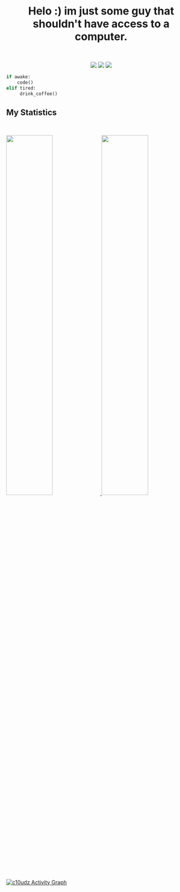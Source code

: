 
<h1 align="center">
Helo :) im just some guy that shouldn't have access to a computer.
</h1>
<br>

<p>
<div align="center">
  <img src="https://img.shields.io/badge/-HTML-c58545?style=for-the-badge&logo=html5&logoColor=c58545&labelColor=282828">
  <img src="https://img.shields.io/badge/-CSS-d1a01f?style=for-the-badge&logo=css3&logoColor=d1a01f&labelColor=282828">
  <img src="https://img.shields.io/badge/-Python-98b982?style=for-the-badge&logo=python&logoColor=98b982&labelColor=282828">
</div>
</p>

```python
if awake:
    code()
elif tired:
     drink_coffee()
```

## My Statistics

<br/>
<p align="left">
  <a href="https://c10udz.github.io">
  <img width="49.5%" src="https://github-readme-stats.vercel.app/api?username=c10udz&show_icons=true&theme=gruvbox&hide_border=true" />
    <img width="49.5%" src="https://github-readme-streak-stats.herokuapp.com/?user=c10udz&theme=gruvbox&hide_border=true" />
  </a>
</p>
<br>

[![c10udz Activity Graph](https://activity-graph.herokuapp.com/graph?username=c10udz&custom_title=c10udz%20Contribution%20Graph&theme=gruvbox&bg_color=282828&hide_border=true&line=d1a01f&point=c58545)](https://c10udz.github.io)
